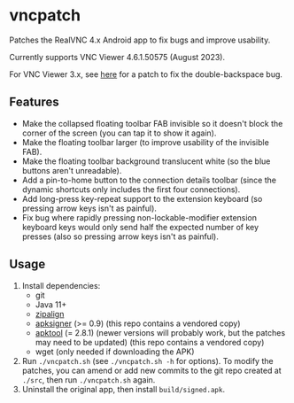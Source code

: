 # vncpatch
Patches the RealVNC 4.x Android app to fix bugs and improve usability.

Currently supports VNC Viewer 4.6.1.50575 (August 2023).

For VNC Viewer 3.x, see [here](https://gist.github.com/pgaskin/fe3bd93d851f5ac63e40f9fb9cdf264a) for a patch to fix the double-backspace bug.

## Features

- Make the collapsed floating toolbar FAB invisible so it doesn't block the corner of the screen (you can tap it to show it again).
- Make the floating toolbar larger (to improve usability of the invisible FAB).
- Make the floating toolbar background translucent white (so the blue buttons aren't unreadable).
- Add a pin-to-home button to the connection details toolbar (since the dynamic shortcuts only includes the first four connections).
- Add long-press key-repeat support to the extension keyboard (so pressing arrow keys isn't as painful).
- Fix bug where rapidly pressing non-lockable-modifier extension keyboard keys would only send half the expected number of key presses (also so pressing arrow keys isn't as painful).

## Usage

1. Install dependencies:
    - git
    - Java 11+
    - [zipalign](https://developer.android.com/tools/releases/build-tools)
    - [apksigner](https://developer.android.com/tools/releases/build-tools) (>= 0.9) (this repo contains a vendored copy)
    - [apktool](https://github.com/iBotPeaches/Apktool/releases) (= 2.8.1) (newer versions will probably work, but the patches may need to be updated) (this repo contains a vendored copy)
    - wget (only needed if downloading the APK)
2. Run `./vncpatch.sh` (see `./vncpatch.sh -h` for options). To modify the patches, you can amend or add new commits to the git repo created at `./src`, then run `./vncpatch.sh` again.
3. Uninstall the original app, then install `build/signed.apk`.
